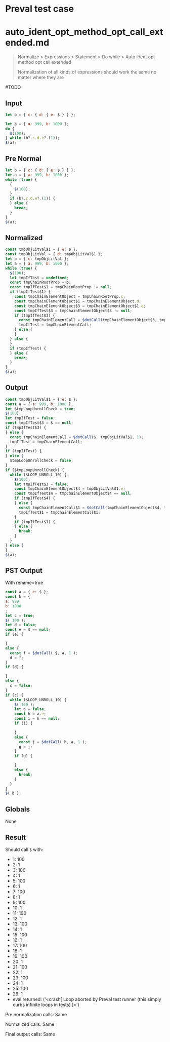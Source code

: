 # Preval test case

# auto_ident_opt_method_opt_call_extended.md

> Normalize > Expressions > Statement > Do while > Auto ident opt method opt call extended
>
> Normalization of all kinds of expressions should work the same no matter where they are

#TODO

## Input

`````js filename=intro
let b = { c: { d: { e: $ } } };

let a = { a: 999, b: 1000 };
do {
  $(100);
} while (b?.c.d.e?.(1));
$(a);
`````

## Pre Normal


`````js filename=intro
let b = { c: { d: { e: $ } } };
let a = { a: 999, b: 1000 };
while (true) {
  {
    $(100);
  }
  if (b?.c.d.e?.(1)) {
  } else {
    break;
  }
}
$(a);
`````

## Normalized


`````js filename=intro
const tmpObjLitVal$1 = { e: $ };
const tmpObjLitVal = { d: tmpObjLitVal$1 };
let b = { c: tmpObjLitVal };
let a = { a: 999, b: 1000 };
while (true) {
  $(100);
  let tmpIfTest = undefined;
  const tmpChainRootProp = b;
  const tmpIfTest$1 = tmpChainRootProp != null;
  if (tmpIfTest$1) {
    const tmpChainElementObject = tmpChainRootProp.c;
    const tmpChainElementObject$1 = tmpChainElementObject.d;
    const tmpChainElementObject$3 = tmpChainElementObject$1.e;
    const tmpIfTest$3 = tmpChainElementObject$3 != null;
    if (tmpIfTest$3) {
      const tmpChainElementCall = $dotCall(tmpChainElementObject$3, tmpChainElementObject$1, 1);
      tmpIfTest = tmpChainElementCall;
    } else {
    }
  } else {
  }
  if (tmpIfTest) {
  } else {
    break;
  }
}
$(a);
`````

## Output


`````js filename=intro
const tmpObjLitVal$1 = { e: $ };
const a = { a: 999, b: 1000 };
let $tmpLoopUnrollCheck = true;
$(100);
let tmpIfTest = false;
const tmpIfTest$3 = $ == null;
if (tmpIfTest$3) {
} else {
  const tmpChainElementCall = $dotCall($, tmpObjLitVal$1, 1);
  tmpIfTest = tmpChainElementCall;
}
if (tmpIfTest) {
} else {
  $tmpLoopUnrollCheck = false;
}
if ($tmpLoopUnrollCheck) {
  while ($LOOP_UNROLL_10) {
    $(100);
    let tmpIfTest$1 = false;
    const tmpChainElementObject$4 = tmpObjLitVal$1.e;
    const tmpIfTest$4 = tmpChainElementObject$4 == null;
    if (tmpIfTest$4) {
    } else {
      const tmpChainElementCall$1 = $dotCall(tmpChainElementObject$4, tmpObjLitVal$1, 1);
      tmpIfTest$1 = tmpChainElementCall$1;
    }
    if (tmpIfTest$1) {
    } else {
      break;
    }
  }
} else {
}
$(a);
`````

## PST Output

With rename=true

`````js filename=intro
const a = { e: $ };
const b = {
a: 999,
b: 1000
;
let c = true;
$( 100 );
let d = false;
const e = $ == null;
if (e) {

}
else {
  const f = $dotCall( $, a, 1 );
  d = f;
}
if (d) {

}
else {
  c = false;
}
if (c) {
  while ($LOOP_UNROLL_10) {
    $( 100 );
    let g = false;
    const h = a.e;
    const i = h == null;
    if (i) {

    }
    else {
      const j = $dotCall( h, a, 1 );
      g = j;
    }
    if (g) {

    }
    else {
      break;
    }
  }
}
$( b );
`````

## Globals

None

## Result

Should call `$` with:
 - 1: 100
 - 2: 1
 - 3: 100
 - 4: 1
 - 5: 100
 - 6: 1
 - 7: 100
 - 8: 1
 - 9: 100
 - 10: 1
 - 11: 100
 - 12: 1
 - 13: 100
 - 14: 1
 - 15: 100
 - 16: 1
 - 17: 100
 - 18: 1
 - 19: 100
 - 20: 1
 - 21: 100
 - 22: 1
 - 23: 100
 - 24: 1
 - 25: 100
 - 26: 1
 - eval returned: ('<crash[ Loop aborted by Preval test runner (this simply curbs infinite loops in tests) ]>')

Pre normalization calls: Same

Normalized calls: Same

Final output calls: Same
